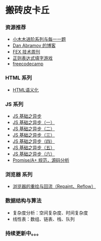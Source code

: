 # 搬砖皮卡丘

### 资源推荐

- [小木木进阶系列与每一一题](https://muyiy.cn/blog/)
- [Dan Abramov 的博客](https://overreacted.io)
- [FEX 技术周刊](http://fex.baidu.com/weekly/)
- [正则表达式填字游戏](https://regexcrossword.com)
- [freecodecamp](https://www.freecodecamp.org/news/)

### HTML 系列
- [HTML语义化](articles/HTML系列/HTML语义化.md)


### JS 系列
- [JS 基础之异步](https://github.com/zero7room/blog/blob/master/articles/JS%E7%B3%BB%E5%88%97/JS%E5%9F%BA%E7%A1%80%E4%B9%8B%E5%BC%82%E6%AD%A5.md)
- [JS 基础之异步（一）](https://github.com/zero7room/blog/blob/master/articles/JS%E7%B3%BB%E5%88%97/JS%20%E5%9F%BA%E7%A1%80%E4%B9%8B%E5%BC%82%E6%AD%A5%EF%BC%88%E4%B8%80%EF%BC%89.md)
- [JS 基础之异步（二）](https://github.com/zero7room/blog/blob/master/articles/JS%E7%B3%BB%E5%88%97/JS%20%E5%9F%BA%E7%A1%80%E4%B9%8B%E5%BC%82%E6%AD%A5%EF%BC%88%E4%BA%8C%EF%BC%89%EF%BC%9Acallback.md)
- [JS 基础之异步（三）](https://github.com/zero7room/blog/blob/master/articles/JS%E7%B3%BB%E5%88%97/JS%20%E5%9F%BA%E7%A1%80%E4%B9%8B%E5%BC%82%E6%AD%A5%EF%BC%88%E4%B8%89%EF%BC%89%EF%BC%9APromise%E6%BA%90%E7%A0%81%E5%AE%9E%E7%8E%B0.md)
- [JS 基础之异步（四）](https://github.com/zero7room/blog/blob/master/articles/JS%E7%B3%BB%E5%88%97/JS%20%E5%9F%BA%E7%A1%80%E4%B9%8B%E5%BC%82%E6%AD%A5%EF%BC%88%E5%9B%9B%EF%BC%89%EF%BC%9AGenerator%EF%BC%88%E7%94%9F%E6%88%90%E5%99%A8%E3%80%81%E8%BF%AD%E4%BB%A3%E5%99%A8%E6%BA%90%E7%A0%81%E5%AE%9E%E7%8E%B0%EF%BC%89.md)
- [JS 基础之异步（五）](https://github.com/zero7room/blog/blob/master/articles/JS%E7%B3%BB%E5%88%97/JS%20%E5%9F%BA%E7%A1%80%E4%B9%8B%E5%BC%82%E6%AD%A5%EF%BC%88%E4%BA%94%EF%BC%89%EF%BC%9AGenerator.md)
- [JS 基础之异步（六）](https://github.com/zero7room/blog/blob/master/articles/JS%E7%B3%BB%E5%88%97/JS%20%E5%9F%BA%E7%A1%80%E4%B9%8B%E5%BC%82%E6%AD%A5%EF%BC%88%E5%85%AD%EF%BC%89%EF%BC%9Aco%20%E5%87%BD%E6%95%B0%E5%BA%93.md)
- [Promise/A+ 规范，源码分析](https://github.com/zero7room/MyPromise)

### 浏览器 系列

- [浏览器的重绘与回流（Repaint、Reflow）](https://github.com/sisterAn/blog/issues/48)

### 数据结构与算法

- 复杂度分析：空间复杂度、时间复杂度
- 线性表：数组、链表、栈、队列


### 持续更新中。。。
